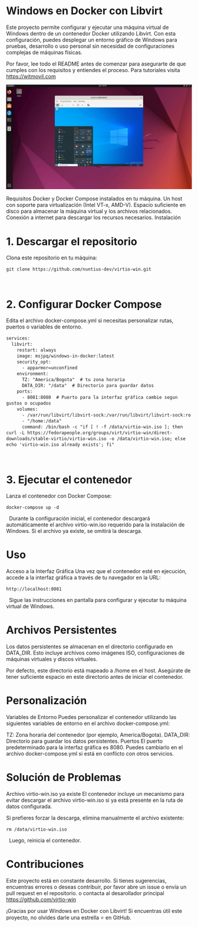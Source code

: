# Windows en Docker con Libvirt
Este proyecto permite configurar y ejecutar una máquina virtual de Windows dentro de un contenedor Docker utilizando Libvirt. Con esta configuración, puedes desplegar un entorno gráfico de Windows para pruebas, desarrollo o uso personal sin necesidad de configuraciones complejas de máquinas físicas.

Por favor, lee todo el README antes de comenzar para asegurarte de que cumples con los requisitos y entiendes el proceso.
Para tutoriales visita https://witmovil.com

![Imagen de referencia](desk.jpg)

Requisitos
Docker y Docker Compose instalados en tu máquina.
Un host con soporte para virtualización (Intel VT-x, AMD-V).
Espacio suficiente en disco para almacenar la máquina virtual y los archivos relacionados.
Conexión a internet para descargar los recursos necesarios.
Instalación
# 1. Descargar el repositorio
Clona este repositorio en tu máquina:

```
git clone https://github.com/nuntius-dev/virtio-win.git
```
&nbsp;
# 2. Configurar Docker Compose
Edita el archivo docker-compose.yml si necesitas personalizar rutas, puertos o variables de entorno.
```
services:
  libvirt:
    restart: always
    image: msjpq/windows-in-docker:latest
    security_opt:
      - apparmor=unconfined
    environment:
      TZ: "America/Bogota"  # tu zona horaria
      DATA_DIR: "/data"  # Directorio para guardar datos
    ports:
      - 8081:8080  # Puerto para la interfaz gráfica cambie segun gustos o ocupados
    volumes:
      - /var/run/libvirt/libvirt-sock:/var/run/libvirt/libvirt-sock:ro
      - "/home:/data"
      command: /bin/bash -c "if [ ! -f /data/virtio-win.iso ]; then curl -L https://fedorapeople.org/groups/virt/virtio-win/direct-downloads/stable-virtio/virtio-win.iso -o /data/virtio-win.iso; else echo 'virtio-win.iso already exists'; fi"
```
&nbsp;
# 3. Ejecutar el contenedor
Lanza el contenedor con Docker Compose:

```
docker-compose up -d
```
&nbsp;
Durante la configuración inicial, el contenedor descargará automáticamente el archivo virtio-win.iso requerido para la instalación de Windows. Si el archivo ya existe, se omitirá la descarga.

# Uso
Acceso a la Interfaz Gráfica
Una vez que el contenedor esté en ejecución, accede a la interfaz gráfica a través de tu navegador en la URL:

```
http://localhost:8081
```
&nbsp;
Sigue las instrucciones en pantalla para configurar y ejecutar tu máquina virtual de Windows.

# Archivos Persistentes
Los datos persistentes se almacenan en el directorio configurado en DATA_DIR. Esto incluye archivos como imágenes ISO, configuraciones de máquinas virtuales y discos virtuales.

Por defecto, este directorio está mapeado a /home en el host. Asegúrate de tener suficiente espacio en este directorio antes de iniciar el contenedor.

# Personalización
Variables de Entorno
Puedes personalizar el contenedor utilizando las siguientes variables de entorno en el archivo docker-compose.yml:

TZ: Zona horaria del contenedor (por ejemplo, America/Bogota).
DATA_DIR: Directorio para guardar los datos persistentes.
Puertos
El puerto predeterminado para la interfaz gráfica es 8080. Puedes cambiarlo en el archivo docker-compose.yml si está en conflicto con otros servicios.

# Solución de Problemas
Archivo virtio-win.iso ya existe
El contenedor incluye un mecanismo para evitar descargar el archivo virtio-win.iso si ya está presente en la ruta de datos configurada.

Si prefieres forzar la descarga, elimina manualmente el archivo existente:

```
rm /data/virtio-win.iso
```
&nbsp;
Luego, reinicia el contenedor.

# Contribuciones
Este proyecto está en constante desarrollo. Si tienes sugerencias, encuentras errores o deseas contribuir, por favor abre un issue o envía un pull request en el repositorio.
o contacta al desarollador principal https://github.com/virtio-win

¡Gracias por usar Windows en Docker con Libvirt! Si encuentras útil este proyecto, no olvides darle una estrella ⭐ en GitHub.
